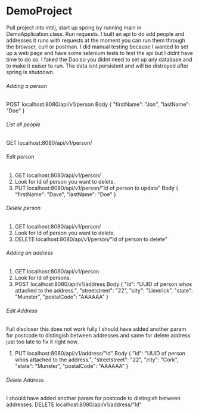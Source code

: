 # DemoProject
Pull project into intilj, start up spring by running main in DemoApplication.class. Run requests. 
I built an api to do add people and addresses it runs with requests at the moment you can run them through the browser, curl or postman.
I did manual testing because I wanted to set up a web page and have some selenium tests to test the api but I didnt have time to do so.
I faked the Dao so you didnt need to set up any database and to make it eaiser to run. The data isnt persistent and will be distroyed after spring is shutdown.

###### Adding a person
POST localhost:8080/api/v1/person
Body 
{
    "firstName": "Jon",
    "lastName": "Doe"
}

###### List all people
GET localhost:8080/api/v1/person/

###### Edit person
1. GET localhost:8080/api/v1/person/
2. Look for Id of person you want to delete. 
3. PUT localhost:8080/api/v1/person/"Id of person to update"
Body
{
    "firstName": "Dave",
    "lastName": "Doe"
}

###### Delete person
1. GET localhost:8080/api/v1/person/
2. Look for Id of person you want to delete. 
3. DELETE localhost:8080/api/v1/person/"Id of person to delete"

###### Adding an address
1. GET localhost:8080/api/v1/person
2. Look for Id of persons. 
3. POST localhost:8080/api/v1/address
Body
{
    "id": "UUID of person whos attached to the address.",
    "streetstreet": "22",
    "city": "Limerick",
    "state": "Munster",
    "postalCode": "AAAAAA"
}

###### Edit Address
Full discloser this does not work fully I should have added another param for postcode to distingish between addresses and same for delete address just too late to fix it right now. 
1. PUT localhost:8080/api/v1/address/"Id"
Body 
{
   "id": "UUID of person whos attached to the address.",
    "streetstreet": "22",
    "city": "Cork",
    "state": "Munster",
    "postalCode": "AAAAAA"
}

###### Delete Address
I should have added another param for postcode to distingish between addresses. 
DELETE localhost:8080/api/v1/address/"Id"


